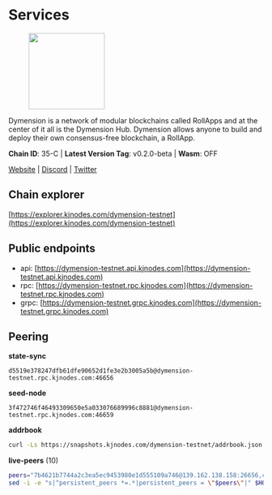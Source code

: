 # Services

<figure><img src="https://raw.githubusercontent.com/kj89/testnet_manuals/main/pingpub/logos/dymension.png" width="150" alt=""><figcaption></figcaption></figure>

Dymension is a network of modular blockchains called RollApps  and at the center of it all is the Dymension Hub. Dymension  allows anyone to build and deploy their own consensus-free blockchain, a RollApp.

**Chain ID**: 35-C | **Latest Version Tag**: v0.2.0-beta | **Wasm**: OFF

[Website](https://dymension.xyz/) | [Discord](https://discord.gg/dymension) | [Twitter](https://twitter.com/dymensionXYZ)




## Chain explorer
[https://explorer.kjnodes.com/dymension-testnet](https://explorer.kjnodes.com/dymension-testnet)

## Public endpoints

* api: [https://dymension-testnet.api.kjnodes.com](https://dymension-testnet.api.kjnodes.com)
* rpc: [https://dymension-testnet.rpc.kjnodes.com](https://dymension-testnet.rpc.kjnodes.com)
* grpc: [https://dymension-testnet.grpc.kjnodes.com](https://dymension-testnet.grpc.kjnodes.com)

## Peering

**state-sync**

```text
d5519e378247dfb61dfe90652d1fe3e2b3005a5b@dymension-testnet.rpc.kjnodes.com:46656
```

**seed-node**

```text
3f472746f46493309650e5a033076689996c8881@dymension-testnet.rpc.kjnodes.com:46659
```

**addrbook**
```bash
curl -Ls https://snapshots.kjnodes.com/dymension-testnet/addrbook.json > $HOME/.dymension/config/addrbook.json
```

**live-peers** (10)
```bash
peers="7b4621b7744a2c3ea5ec9453980e1d555109a746@139.162.138.158:26656,c7a36d7abeea5704290f99c1608b50ff1f5e3e47@79.143.188.183:26656,e374d21e689d4e1832ef72e0dae2a9bca435ba36@95.217.114.220:46656,d5519e378247dfb61dfe90652d1fe3e2b3005a5b@65.109.68.190:46656,d4a66d01b1d109d842a7f1d51f541033c653ea03@116.202.227.117:46656,965694b051742c2da0ea66502dd9bfeea38de265@198.244.228.235:26656,4d2ec1e61d61550fc5bfacc57e971ff9b6181152@135.181.180.29:26656,e1d6bdf47f76bdfdba90d4bedc780539d9766bbe@172.104.199.176:26656,6cf94ed068c7401ba8e6f9a49143fd90df415e83@195.201.237.198:46656,8f84d324a2d266e612d06db4a793b0d001ee62a0@38.146.3.200:20556"
sed -i -e "s|^persistent_peers *=.*|persistent_peers = \"$peers\"|" $HOME/.dymension/config/config.toml
```

